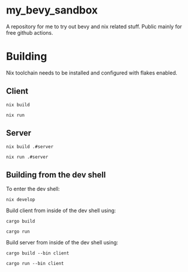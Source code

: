 # my_bevy_sandbox
A repository for me to try out bevy and nix related stuff.
Public mainly for free github actions.

# Building
Nix toolchain needs to be installed and configured with flakes enabled.

## Client

```nix build```

```nix run```

## Server

```nix build .#server```

```nix run .#server```

## Building from the dev shell

To enter the dev shell:

```nix develop```

Build client from inside of the dev shell using:

```cargo build```

```cargo run```

Build server from inside of the dev shell using:

```cargo build --bin client```

```cargo run --bin client```
